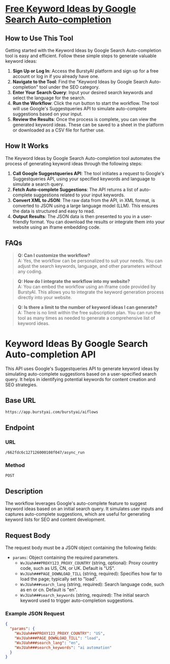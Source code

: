 # [Free Keyword Ideas by Google Search Auto-completion](https://burstyai.com)

## How to Use This Tool

Getting started with the Keyword Ideas by Google Search Auto-completion tool is easy and efficient. Follow these simple steps to generate valuable keyword ideas:

1. **Sign Up or Log In**: Access the BurstyAI platform and sign up for a free account or log in if you already have one.
2. **Navigate to the Tool**: Find the "Keyword Ideas by Google Search Auto-completion" tool under the SEO category.
3. **Enter Your Search Query**: Input your desired search keywords and select the language for the search.
4. **Run the Workflow**: Click the run button to start the workflow. The tool will use Google's Suggestqueries API to simulate auto-complete suggestions based on your input.
5. **Review the Results**: Once the process is complete, you can view the generated keyword ideas. These can be saved to a sheet in the platform or downloaded as a CSV file for further use.

## How It Works

The Keyword Ideas by Google Search Auto-completion tool automates the process of generating keyword ideas through the following steps:

1. **Call Google Suggestqueries API**: The tool initiates a request to Google's Suggestqueries API, using your specified keywords and language to simulate a search query.
2. **Fetch Auto-complete Suggestions**: The API returns a list of auto-complete suggestions related to your input keywords.
3. **Convert XML to JSON**: The raw data from the API, in XML format, is converted to JSON using a large language model (LLM). This ensures the data is structured and easy to read.
4. **Output Results**: The JSON data is then presented to you in a user-friendly format. You can download the results or integrate them into your website using an iframe embedding code.

## FAQs

> **Q: Can I customize the workflow?**  
> A: Yes, the workflow can be personalized to suit your needs. You can adjust the search keywords, language, and other parameters without any coding.

> **Q: How do I integrate the workflow into my website?**  
> A: You can embed the workflow using an iframe code provided by BurstyAI. This allows you to integrate the keyword generation process directly into your website.

> **Q: Is there a limit to the number of keyword ideas I can generate?**  
> A: There is no limit within the free subscription plan. You can run the tool as many times as needed to generate a comprehensive list of keyword ideas.

# Keyword Ideas By Google Search Auto-completion API

This API uses Google's Suggestqueries API to generate keyword ideas by simulating auto-complete suggestions based on a user-specified search query. It helps in identifying potential keywords for content creation and SEO strategies.

## Base URL

`https://app.burstyai.com/burstyai/aiflows`

## Endpoint

### URL
`/662fdc6c127126000108f047/async_run`

### Method
`POST`

## Description

The workflow leverages Google's auto-complete feature to suggest keyword ideas based on an initial search query. It simulates user inputs and captures auto-complete suggestions, which are useful for generating keyword lists for SEO and content development.

## Request Body

The request body must be a JSON object containing the following fields:

- `params`: Object containing the required parameters.
  - `WvJUah###PROXY123_PROXY_COUNTRY` (string, optional): Proxy country code, such as US, CN, or UK. Default is "US".
  - `WvJUah###PAGE_DOWNLOAD_TILL` (string, required): Specifies how far to load the page; typically set to "load".
  - `WvJUah###search_lang` (string, required): Search language code, such as en or cn. Default is "en".
  - `WvJUah###search_keywords` (string, required): The initial search keyword used to trigger auto-completion suggestions.

### Example JSON Request

```json
{
  "params": {
    "WvJUah###PROXY123_PROXY_COUNTRY": "US",
    "WvJUah###PAGE_DOWNLOAD_TILL": "load",
    "WvJUah###search_lang": "en",
    "WvJUah###search_keywords": "ai automation"
  }
}
